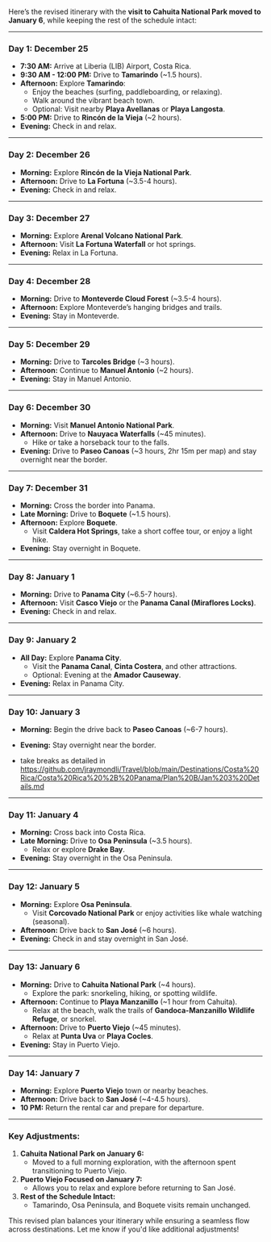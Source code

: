 Here’s the revised itinerary with the **visit to Cahuita National Park moved to January 6**, while keeping the rest of the schedule intact:

---

### **Day 1: December 25**
- **7:30 AM:** Arrive at Liberia (LIB) Airport, Costa Rica.
- **9:30 AM - 12:00 PM:** Drive to **Tamarindo** (~1.5 hours).
- **Afternoon:** Explore **Tamarindo**:
  - Enjoy the beaches (surfing, paddleboarding, or relaxing).
  - Walk around the vibrant beach town.
  - Optional: Visit nearby **Playa Avellanas** or **Playa Langosta**.
- **5:00 PM:** Drive to **Rincón de la Vieja** (~2 hours).
- **Evening:** Check in and relax.

---

### **Day 2: December 26**
- **Morning:** Explore **Rincón de la Vieja National Park**.
- **Afternoon:** Drive to **La Fortuna** (~3.5-4 hours).
- **Evening:** Check in and relax.

---

### **Day 3: December 27**
- **Morning:** Explore **Arenal Volcano National Park**.
- **Afternoon:** Visit **La Fortuna Waterfall** or hot springs.
- **Evening:** Relax in La Fortuna.

---

### **Day 4: December 28**
- **Morning:** Drive to **Monteverde Cloud Forest** (~3.5-4 hours).
- **Afternoon:** Explore Monteverde’s hanging bridges and trails.
- **Evening:** Stay in Monteverde.

---

### **Day 5: December 29**
- **Morning:** Drive to **Tarcoles Bridge** (~3 hours).
- **Afternoon:** Continue to **Manuel Antonio** (~2 hours).
- **Evening:** Stay in Manuel Antonio.

---

### **Day 6: December 30**
- **Morning:** Visit **Manuel Antonio National Park**.
- **Afternoon:** Drive to **Nauyaca Waterfalls** (~45 minutes).
  - Hike or take a horseback tour to the falls.
- **Evening:** Drive to **Paseo Canoas** (~3 hours, 2hr 15m per map) and stay overnight near the border.

---

### **Day 7: December 31**
- **Morning:** Cross the border into Panama.
- **Late Morning:** Drive to **Boquete** (~1.5 hours).
- **Afternoon:** Explore **Boquete**.
  - Visit **Caldera Hot Springs**, take a short coffee tour, or enjoy a light hike.
- **Evening:** Stay overnight in Boquete.

---

### **Day 8: January 1**
- **Morning:** Drive to **Panama City** (~6.5-7 hours).
- **Afternoon:** Visit **Casco Viejo** or the **Panama Canal (Miraflores Locks)**.
- **Evening:** Check in and relax.

---

### **Day 9: January 2**
- **All Day:** Explore **Panama City**.
  - Visit the **Panama Canal**, **Cinta Costera**, and other attractions.
  - Optional: Evening at the **Amador Causeway**.
- **Evening:** Relax in Panama City.

---

### **Day 10: January 3**
- **Morning:** Begin the drive back to **Paseo Canoas** (~6-7 hours).
- **Evening:** Stay overnight near the border.

- take breaks as detailed in https://github.com/jraymondli/Travel/blob/main/Destinations/Costa%20Rica/Costa%20Rica%20%2B%20Panama/Plan%20B/Jan%203%20Details.md


---

### **Day 11: January 4**
- **Morning:** Cross back into Costa Rica.
- **Late Morning:** Drive to **Osa Peninsula** (~3.5 hours).
  - Relax or explore **Drake Bay**.
- **Evening:** Stay overnight in the Osa Peninsula.

---

### **Day 12: January 5**
- **Morning:** Explore **Osa Peninsula**.
  - Visit **Corcovado National Park** or enjoy activities like whale watching (seasonal).
- **Afternoon:** Drive back to **San José** (~6 hours).
- **Evening:** Check in and stay overnight in San José.

---

### **Day 13: January 6**


- **Morning:** Drive to **Cahuita National Park** (~4 hours).
  - Explore the park: snorkeling, hiking, or spotting wildlife.
- **Afternoon:** Continue to **Playa Manzanillo** (~1 hour from Cahuita).
  - Relax at the beach, walk the trails of **Gandoca-Manzanillo Wildlife Refuge**, or snorkel.
- **Afternoon:** Drive to **Puerto Viejo** (~45 minutes).
  - Relax at **Punta Uva** or **Playa Cocles**.
- **Evening:** Stay in Puerto Viejo.
  
---

### **Day 14: January 7**
- **Morning:** Explore **Puerto Viejo** town or nearby beaches.
- **Afternoon:** Drive back to **San José** (~4-4.5 hours).
- **10 PM:** Return the rental car and prepare for departure.

---

### **Key Adjustments:**
1. **Cahuita National Park on January 6:** 
   - Moved to a full morning exploration, with the afternoon spent transitioning to Puerto Viejo.
2. **Puerto Viejo Focused on January 7:**
   - Allows you to relax and explore before returning to San José.
3. **Rest of the Schedule Intact:** 
   - Tamarindo, Osa Peninsula, and Boquete visits remain unchanged.

This revised plan balances your itinerary while ensuring a seamless flow across destinations. Let me know if you'd like additional adjustments!



